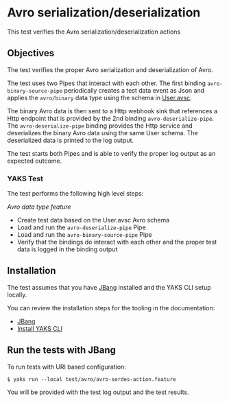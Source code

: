 # Avro serialization/deserialization

This test verifies the Avro serialization/deserialization actions

## Objectives

The test verifies the proper Avro serialization and deserialization of Avro.

The test uses two Pipes that interact with each other. The first binding `avro-binary-source-pipe` periodically creates a test data event as Json and applies the `avro/binary` data type using the schema in [User.avsc](User.avsc). 

The binary Avro data is then sent to a Http webhook sink that references a Http endpoint that is provided by the 2nd binding `avro-deserialize-pipe`. The `avro-deserialize-pipe` binding provides the Http service and deserializes the binary Avro data using the same User schema. The deserialized data is printed to the log output.

The test starts both Pipes and is able to verify the proper log output as an expected outcome.

### YAKS Test

The test performs the following high level steps:

*Avro data type feature*
- Create test data based on the User.avsc Avro schema
- Load and run the `avro-deserialize-pipe` Pipe
- Load and run the `avro-binary-source-pipe` Pipe
- Verify that the bindings do interact with each other and the proper test data is logged in the binding output

## Installation

The test assumes that you have [JBang](https://www.jbang.dev/) installed and the YAKS CLI setup locally.

You can review the installation steps for the tooling in the documentation:

- [JBang](https://www.jbang.dev/documentation/guide/latest/installation.html)
- [Install YAKS CLI](https://github.com/citrusframework/yaks#installation)

## Run the tests with JBang

To run tests with URI based configuration: 

```shell script
$ yaks run --local test/avro/avro-serdes-action.feature
```

You will be provided with the test log output and the test results.
